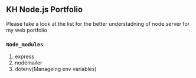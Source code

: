 ## KH Node.js Portfolio

Please take a look at the list for the better understadning of node server for my web portfolio

### `Node_modules`

1. express
2. nodemailer
3. dotenv(Manageing env variables)
